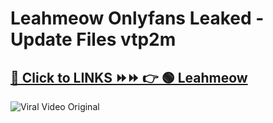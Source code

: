 
 # Leahmeow Onlyfans Leaked - Update Files vtp2m

## <h2><a href="https://clipsfans.com/Leahmeow&ref=git">🔗 Click to LINKS ⏩⏩ 👉 🟢 Leahmeow </a></h2>

<a href="https://clipsfans.com/Leahmeow&ref=git" rel="nofollow" data-target="animated-image.originalLink"><img src="https://i.ibb.co.com/xMMVF88/686577567.gif" alt="Viral Video Original" style="max-width: 100%; display: inline-block;" data-target="animated-image.originalImage"></a>

